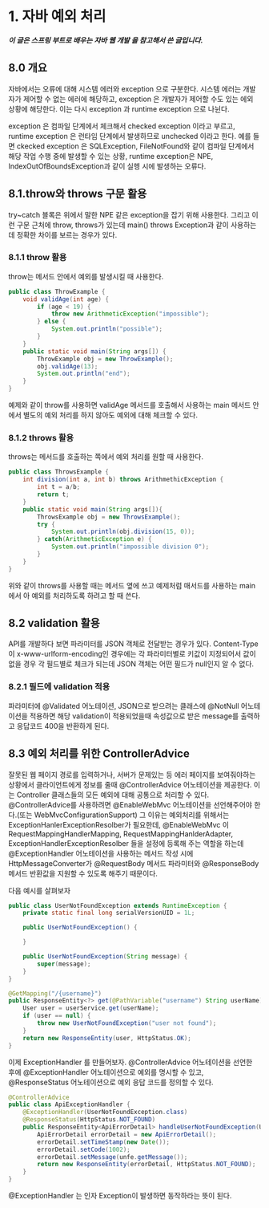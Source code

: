 # 1. 자바 예외 처리

***이 글은 스프링 부트로 배우는 자바 웹 개발 을 참고해서 쓴 글입니다.***

## 8.0 개요

자바에서는 오류에 대해 시스템 에러와 exception 으로 구분한다. 시스템 에러는 개발자가 제어할 수 없는 에러에 해당하고, exception 은 개발자가 제어할 수도 있는 에외 상황에 해당한다. 이는 다시 exception 과 runtime exception 으로 나뉜다.

exception 은 컴파일 단계에서 체크해서 checked exception 이라고 부르고, runtime exception 은 런타임 단계에서 발생하므로 unchecked  이라고 한다. 예를 들면 ckecked exception 은 SQLException, FileNotFound와 같이 컴파일 단계에서 해당 작업 수행 중에 발생할 수 있는 상황, runtime exception은 NPE, IndexOutOfBoundsException과 같이 실헹 시에 발생하는 오류다.

## 8.1.throw와 throws 구문 활용

try~catch 블록은 위에서 말한 NPE 같은 exception을 잡기 위해 사용한다. 그리고 이런 구문 근처에 throw, throws가 있는데 main() throws Exception과 같이 사용하는데 정확한 차이를 보르는 경우가 있다.

### 8.1.1 throw 활용

throw는 메서드 안에서 예외를 발생시킬 때 사용한다.

```java
public class ThrowExample {
    void validAge(int age) {
        if (age < 19) {
            throw new ArithmeticException("impossible");
        } else {
            System.out.println("possible");
        }
    }
    public static void main(String args[]) {
        ThrowExample obj = new ThrowExample();
        obj.validAge(13);
        System.out.println("end");
    }
}
```

예제와 같이 throw를 사용하면 validAge 메서드를 호출해서 사용하는 main 메서드 안에서 별도의 예외 처리를 하지 않아도 예외에 대해 체크할 수 있다.

### 8.1.2 throws 활용

throws는 메서드를 호출하는 쪽에서 예외 처리를 원할 때 사용한다.

```java
public class ThrowsExample {
    int division(int a, int b) throws ArithmethicException {
        int t = a/b;
        return t;
    }
    public static void main(String args[]){
        ThrowsExample obj = new ThrowsExample();
        try {
            System.out.println(obj.division(15, 0));
        } catch(ArithmeticException e) {
            System.out.println("impossible division 0");
        }
    }
}
```

위와 같이 throws를 사용할 때는 메서드 옆에 쓰고 예제처럼 매서드를 사용하는 main에서 아 예외를 처리하도록 하려고 할 때 쓴다.

## 8.2 validation 활용

API를 개발하다 보면 파라미터를 JSON 객체로 전달받는 경우가 있다. Content-Type이 x-www-urlform-encoding인 경우에는 각 파라미터별로 키값이 지정되어서 값이 없을 경우 각 필드별로 체크가 되는데 JSON 객체는 어떤 필드가 null인지 알 수 없다.

### 8.2.1 필드에 validation 적용

파라미터에 @Validated 어노테이션, JSON으로 받으려는 클래스에 @NotNull 어노테이션을 적용하면 해당 validation이 적용되었을때 속성값으로 받은 message를 출력하고 응답코드 400을 반환하게 된다.

## 8.3 예외 처리를 위한 ControllerAdvice

잘못된 웹 페이지 경로를 입력하거나, 서버가 문제있는 등 에러 페이지를 보여줘야하는 상황에서 클라이언트에게 정보를 줄때 @ControllerAdvice 어노테이션을 제공한다. 이는 Controller 클래스들의 모든 예외에 대해 공통으로 처리할 수 있다. @ControllerAdvice를 사용하려면 @EnableWebMvc 어노테이션을 선언해주어야 한다.(또는 WebMvcConfigurationSupport) 그 이유는 예외처리를 위해서는 ExceptionHanlerExceptionResolber가 필요한데, @EnableWebMvc 이 RequestMappingHandlerMapping, RequestMappingHanlderAdapter, ExceptionHandlerExceptionResolber 들을 설정에 등록해 주는 역할을 하는데 @ExceptionHandler 어노테이션을 사용하는 메서드 작성 시에 HttpMessageConverter가 @RequestBody 메서드 파라미터와 @ResponseBody 메서드 반환값을 지원할 수 있도록 해주기 때문이다.

다음 예시를 살펴보자

```java
public class UserNotFoundException extends RuntimeException {
    private static final long serialVersionUID = 1L;

    public UserNotFoundException() {

    }

    public UserNotFoundException(String message) {
        super(message);
    }
}

@GetMapping("/{username}")
public ResponseEntity<?> get(@PathVariable("username") String userName) {
    User user = userService.get(userName);
    if (user == null) {
        throw new UserNotFoundException("user not found");
    }
    return new ResponseEntity(user, HttpStatus.OK);
}
```

이제 ExceptionHandler 를 만들어보자. @ControllerAdvice 어노테이션을 선언한 후에 @ExceptionHandler 어노테이션으로 예외를 명시할 수 있고, @ResponseStatus 어노테이션으로 예외 응답 코드를 정의할 수 있다.

```java
@ControllerAdvice
public class ApiExceptionHandler {
    @ExceptionHandler(UserNotFoundException.class)
    @ResponseStatus(HttpStatus.NOT_FOUND)
    public ResponseEntity<ApiErrorDetail> handleUserNotFoundException(UserNotFoundException unfe) {
        ApiErrorDetail errorDetail = new ApiErrorDetail();
        errorDetail.setTimeStamp(new Date());
        errorDetail.setCode(1002);
        errorDetail.setMessage(unfe.getMessage());
        return new ResponseEntity(errorDetail, HttpStatus.NOT_FOUND);
    }
}
```

@ExceptionHandler 는 인자 Exception이 발생하면 동작하라는 뜻이 된다.